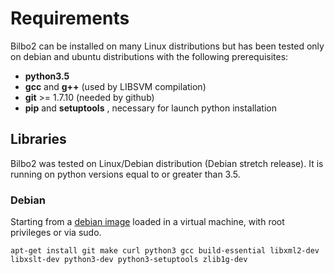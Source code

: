# Requirements #

Bilbo2 can be installed on many Linux distributions but has been tested only on debian and ubuntu distributions with the following prerequisites:

* **python3.5**
* **gcc** and **g++** (used by LIBSVM compilation)
* **git** >= 1.7.10 (needed by github)
* **pip** and **setuptools** , necessary for launch python installation



## Libraries ##

Bilbo2 was tested on Linux/Debian distribution (Debian stretch release). It is running on python versions equal to or greater than 3.5. 


### Debian ###

Starting from a [debian image](https://www.debian.org/distrib/) loaded in a virtual machine, with root privileges or via sudo.

```
apt-get install git make curl python3 gcc build-essential libxml2-dev libxslt-dev python3-dev python3-setuptools zlib1g-dev
```





